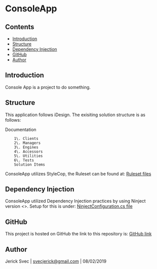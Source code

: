 # ConsoleApp

## Contents
- [Introduction](#introduction)
- [Structure](#structure)
- [Dependency Injection](#dependency-injection)
- [GitHub](#github)
- [Author](#Author)

## Introduction
Console App is a project to do something.

## Structure
This application follows iDesign. The exisiting solution structure is as follows:

Documentation  
```
    1\. Clients  
    2\. Managers  
    3\. Engines  
    4\. Accessors  
    5\. Utilities  
    6\. Tests  
    Solution Items
```

ConsoleApp utilizes StyleCop, the Ruleset can be found at:
[Ruleset files](rulesetFilePath)

## Dependency Injection
ConsoleApp utilized Dependency Injection practices by using Ninject version <<VersionNumber>>. Setup for this is under:
[NinjectConfiguration.cs file](filePathForNinjectConfiguration.cs)

## GitHub
This project is hosted on GitHub the link to this repository is:
[GitHub link](githubLinkToRepo)

## Author
Jerick Svec | svecjerick@gmail.com | 08/02/2019
